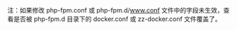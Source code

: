 注：如果修改 php-fpm.conf 或 php-fpm.d/www.conf 文件中的字段未生效，查看是否被 php-fpm.d 目录下的 docker.conf 或 zz-docker.conf 文件覆盖了。
